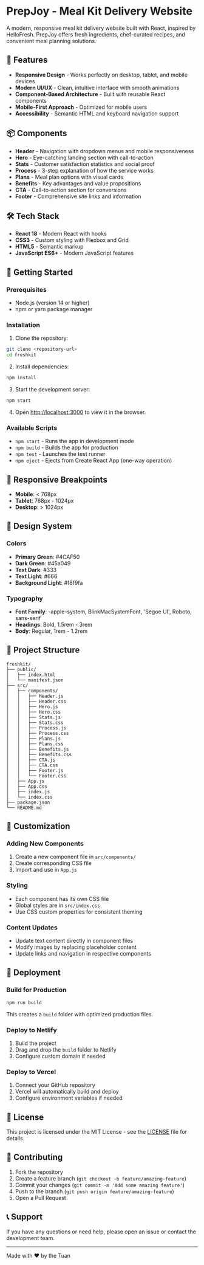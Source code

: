# PrepJoy - Meal Kit Delivery Website

A modern, responsive meal kit delivery website built with React, inspired by HelloFresh. PrepJoy offers fresh ingredients, chef-curated recipes, and convenient meal planning solutions.

## 🚀 Features

- **Responsive Design** - Works perfectly on desktop, tablet, and mobile devices
- **Modern UI/UX** - Clean, intuitive interface with smooth animations
- **Component-Based Architecture** - Built with reusable React components
- **Mobile-First Approach** - Optimized for mobile users
- **Accessibility** - Semantic HTML and keyboard navigation support

## 📦 Components

- **Header** - Navigation with dropdown menus and mobile responsiveness
- **Hero** - Eye-catching landing section with call-to-action
- **Stats** - Customer satisfaction statistics and social proof
- **Process** - 3-step explanation of how the service works
- **Plans** - Meal plan options with visual cards
- **Benefits** - Key advantages and value propositions
- **CTA** - Call-to-action section for conversions
- **Footer** - Comprehensive site links and information

## 🛠️ Tech Stack

- **React 18** - Modern React with hooks
- **CSS3** - Custom styling with Flexbox and Grid
- **HTML5** - Semantic markup
- **JavaScript ES6+** - Modern JavaScript features

## 🚀 Getting Started

### Prerequisites

- Node.js (version 14 or higher)
- npm or yarn package manager

### Installation

1. Clone the repository:
```bash
git clone <repository-url>
cd freshkit
```

2. Install dependencies:
```bash
npm install
```

3. Start the development server:
```bash
npm start
```

4. Open [http://localhost:3000](http://localhost:3000) to view it in the browser.

### Available Scripts

- `npm start` - Runs the app in development mode
- `npm build` - Builds the app for production
- `npm test` - Launches the test runner
- `npm eject` - Ejects from Create React App (one-way operation)

## 📱 Responsive Breakpoints

- **Mobile**: < 768px
- **Tablet**: 768px - 1024px
- **Desktop**: > 1024px

## 🎨 Design System

### Colors
- **Primary Green**: #4CAF50
- **Dark Green**: #45a049
- **Text Dark**: #333
- **Text Light**: #666
- **Background Light**: #f8f9fa

### Typography
- **Font Family**: -apple-system, BlinkMacSystemFont, 'Segoe UI', Roboto, sans-serif
- **Headings**: Bold, 1.5rem - 3rem
- **Body**: Regular, 1rem - 1.2rem

## 📁 Project Structure

```
freshkit/
├── public/
│   ├── index.html
│   └── manifest.json
├── src/
│   ├── components/
│   │   ├── Header.js
│   │   ├── Header.css
│   │   ├── Hero.js
│   │   ├── Hero.css
│   │   ├── Stats.js
│   │   ├── Stats.css
│   │   ├── Process.js
│   │   ├── Process.css
│   │   ├── Plans.js
│   │   ├── Plans.css
│   │   ├── Benefits.js
│   │   ├── Benefits.css
│   │   ├── CTA.js
│   │   ├── CTA.css
│   │   ├── Footer.js
│   │   └── Footer.css
│   ├── App.js
│   ├── App.css
│   ├── index.js
│   └── index.css
├── package.json
└── README.md
```

## 🔧 Customization

### Adding New Components
1. Create a new component file in `src/components/`
2. Create corresponding CSS file
3. Import and use in `App.js`

### Styling
- Each component has its own CSS file
- Global styles are in `src/index.css`
- Use CSS custom properties for consistent theming

### Content Updates
- Update text content directly in component files
- Modify images by replacing placeholder content
- Update links and navigation in respective components

## 🚀 Deployment

### Build for Production
```bash
npm run build
```

This creates a `build` folder with optimized production files.

### Deploy to Netlify
1. Build the project
2. Drag and drop the `build` folder to Netlify
3. Configure custom domain if needed

### Deploy to Vercel
1. Connect your GitHub repository
2. Vercel will automatically build and deploy
3. Configure environment variables if needed

## 📄 License

This project is licensed under the MIT License - see the [LICENSE](LICENSE) file for details.

## 🤝 Contributing

1. Fork the repository
2. Create a feature branch (`git checkout -b feature/amazing-feature`)
3. Commit your changes (`git commit -m 'Add some amazing feature'`)
4. Push to the branch (`git push origin feature/amazing-feature`)
5. Open a Pull Request

## 📞 Support

If you have any questions or need help, please open an issue or contact the development team.

---

Made with ❤️ by the Tuan
